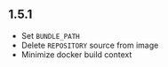 ## 1.5.1

* Set `BUNDLE_PATH`
* Delete `REPOSITORY` source from image
* Minimize docker build context
